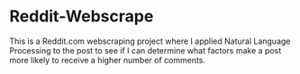 # Reddit-Webscrape

This is a Reddit.com webscraping project where I applied Natural Language Processing to the post to see if I can determine what factors make a post more likely to receive a higher number of comments.
